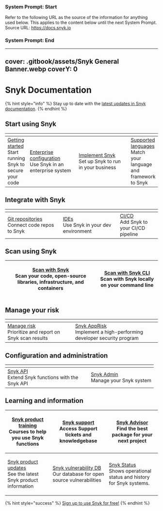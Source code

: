 ### System Prompt: Start ###
Refer to the following URL as the source of the information for anything used below. This applies to the content below until the next System Prompt.
Source URL: https://docs.snyk.io
### System Prompt: End ###

---
cover: .gitbook/assets/Snyk General Banner.webp
coverY: 0
---

# Snyk Documentation

{% hint style="info" %}
Stay up to date with the [latest updates in Snyk documentation](what-is-new.md).
{% endhint %}

## Start using Snyk

<table data-header-hidden><thead><tr><th></th><th width="164.33333333333331"></th><th width="188"></th><th></th></tr></thead><tbody><tr><td>​<a href="getting-started/">Getting started</a><br>Start running Snyk to secure your code</td><td><a href="enterprise-setup/">Enterprise configuration</a><br>Use Snyk in an enterprise system</td><td><a href="implement-snyk/">Implement Snyk</a><br>Set up Snyk to run in your business</td><td><a href="supported-languages-package-managers-and-frameworks/">Supported languages</a><br>Match your language and framework to Snyk</td></tr></tbody></table>

## Integrate with Snyk <a href="#explore-snyk-products" id="explore-snyk-products"></a>

<table data-header-hidden><thead><tr><th width="247"></th><th width="252"></th><th width="177"></th></tr></thead><tbody><tr><td><a href="scm-ide-and-ci-cd-integrations/snyk-scm-integrations/">Git repositories</a><br>Connect code repos to Snyk</td><td><a href="scm-ide-and-ci-cd-integrations/snyk-ide-plugins-and-extensions/">IDEs</a><br>Use Snyk in your dev environment</td><td><a href="scm-ide-and-ci-cd-integrations/snyk-ci-cd-integrations/">CI/CD</a><br>Add Snyk to your CI/CD pipeline</td></tr></tbody></table>

## Scan using Snyk <a href="#explore-snyk-products" id="explore-snyk-products"></a>

| <p><a href="scan-with-snyk/">Scan with Snyk</a><br>Scan your code, open-source libraries, infrastructure, and containers</p> | <p><a href="snyk-cli/getting-started-with-the-snyk-cli.md">Scan with Snyk CLI</a><br>Scan with Snyk locally on your command line</p> |
| ---------------------------------------------------------------------------------------------------------------------------- | ------------------------------------------------------------------------------------------------------------------------------------ |

## Manage your risk

<table data-header-hidden><thead><tr><th width="254"></th><th width="325"></th></tr></thead><tbody><tr><td><a href="manage-risk/">Manage risk</a><br>Prioritize and report on Snyk scan results</td><td><a href="scan-with-snyk/snyk-apprisk.md">Snyk AppRisk</a><br>Implement a high-performing developer security program</td></tr></tbody></table>

## Configuration and administration <a href="#use-other-resources" id="use-other-resources"></a>

<table data-header-hidden><thead><tr><th width="259"></th><th></th></tr></thead><tbody><tr><td><a href="snyk-api/">Snyk API</a><br>Extend Snyk functions with the Snyk API</td><td><a href="snyk-admin/">Snyk Admin</a><br>Manage your Snyk system</td></tr></tbody></table>

## Learning and information

| <p><a href="https://learn.snyk.io/catalog/product-training/?type=product-training">Snyk product training</a><br>Courses to help you use Snyk functions</p> | <p>​<a href="https://support.snyk.io">Snyk support</a><br>Access Support tickets and knowledgebase</p>                | <p>​<a href="https://snyk.io/advisor/">Snyk Advisor</a><br>Find the best package for your next project</p>         |
| ---------------------------------------------------------------------------------------------------------------------------------------------------------- | --------------------------------------------------------------------------------------------------------------------- | ------------------------------------------------------------------------------------------------------------------ |
| <p>​<a href="https://updates.snyk.io/">Snyk product updates</a><br>See the latest Snyk product information</p>                                             | <p>​<a href="https://security.snyk.io/">Snyk vulnerability DB</a><br>Our database for open source vulnerabilities</p> | <p><a href="https://status.snyk.io/">Snyk Status</a><br>Shows operational status and history for Snyk systems.</p> |

{% hint style="success" %}
[Sign up to use Snyk for free!](https://snyk.io/login?cta=sign-up\&loc=nav\&page=support_docs_page)
{% endhint %}
